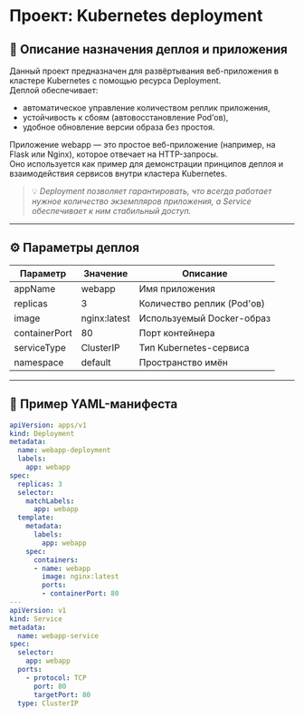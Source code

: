 # Проект: Kubernetes deployment

## 🧩 Описание назначения деплоя и приложения

Данный проект предназначен для развёртывания веб-приложения в кластере Kubernetes с помощью ресурса Deployment.  
Деплой обеспечивает:
- автоматическое управление количеством реплик приложения,
- устойчивость к сбоям (автовосстановление Pod’ов),
- удобное обновление версии образа без простоя.

Приложение webapp — это простое веб-приложение (например, на Flask или Nginx), которое отвечает на HTTP-запросы.  
Оно используется как пример для демонстрации принципов деплоя и взаимодействия сервисов внутри кластера Kubernetes.

> 💡 *Deployment позволяет гарантировать, что всегда работает нужное количество экземпляров приложения, а Service обеспечивает к ним стабильный доступ.*

---

## ⚙️ Параметры деплоя

| Параметр | Значение | Описание |
|-----------|-----------|----------|
| appName | webapp | Имя приложения |
| replicas | 3 | Количество реплик (Pod'ов) |
| image | nginx:latest | Используемый Docker-образ |
| containerPort | 80 | Порт контейнера |
| serviceType | ClusterIP | Тип Kubernetes-сервиса |
| namespace | default | Пространство имён |

---

## 🧾 Пример YAML-манифеста

```yaml
apiVersion: apps/v1
kind: Deployment
metadata:
  name: webapp-deployment
  labels:
    app: webapp
spec:
  replicas: 3
  selector:
    matchLabels:
      app: webapp
  template:
    metadata:
      labels:
        app: webapp
    spec:
      containers:
      - name: webapp
        image: nginx:latest
        ports:
        - containerPort: 80
---
apiVersion: v1
kind: Service
metadata:
  name: webapp-service
spec:
  selector:
    app: webapp
  ports:
    - protocol: TCP
      port: 80
      targetPort: 80
  type: ClusterIP
